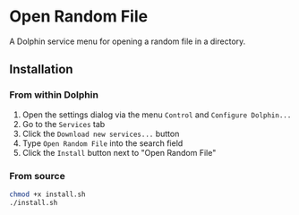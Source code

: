 # Open Random File

A Dolphin service menu for opening a random file in a directory.

## Installation

### From within Dolphin

1. Open the settings dialog via the menu `Control` and `Configure Dolphin...`
2. Go to the `Services` tab
3. Click the `Download new services...` button
4. Type `Open Random File` into the search field
5. Click the `Install` button next to "Open Random File"

### From source

```bash
chmod +x install.sh
./install.sh
```
